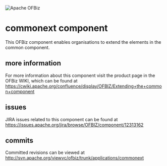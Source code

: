 <img src="http://ofbiz.apache.org/images/logo.png" alt="Apache OFBiz" />

# commonext component
This OFBiz component enables organisations to extend the elements in the common component.

## more information
For more information about this component visit the product page in the OFBiz WIKI, 
which can be found at https://cwiki.apache.org/confluence/display/OFBIZ/Extending+the+common+component

## issues
JIRA issues related to this component can be found at https://issues.apache.org/jira/browse/OFBIZ/component/12313162

## commits
Committed revisions can be viewed at http://svn.apache.org/viewvc/ofbiz/trunk/applications/commonext